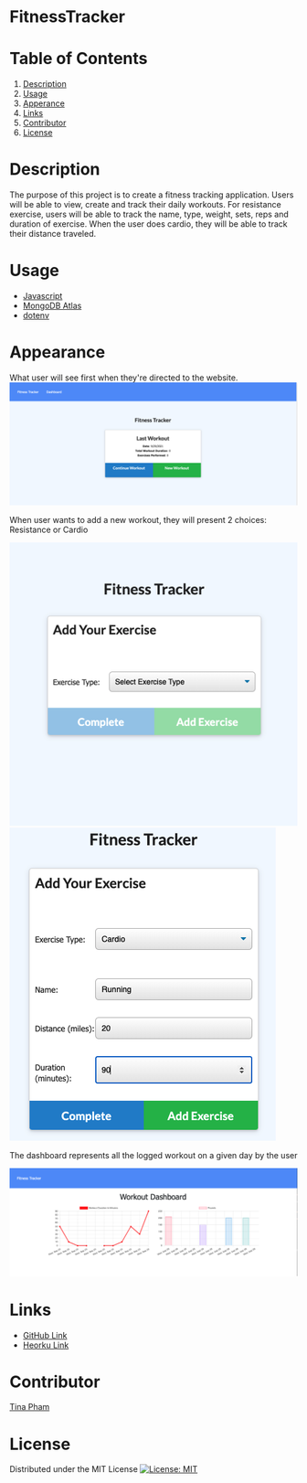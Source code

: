# FitnessTracker

# Table of Contents
  <ol>
    <li><a href="#description">Description</a></li>
    <li><a href="#usage">Usage</a></li>
    <li><a href="#appearance">Apperance</a></li>
    <li><a href="#links">Links</a></li>
    <li><a href="#contributors">Contributor</a></li>
    <li><a href="#license">License</a></li>
  </ol>

# Description 

The purpose of this project is to create a fitness tracking application. Users will be able to view, create and track their daily workouts. For resistance exercise, users will be able to track the name, type, weight, sets, reps and duration of exercise. When the user does cardio, they will be able to track their distance traveled.


# Usage

- [Javascript](https://www.javascript.com/)
- [MongoDB Atlas](https://www.mongodb.com/cloud/atlas/register)
- [dotenv](https://www.npmjs.com/package/dotenv)

# Appearance

What user will see first when they're directed to the website.
<img src="Assets/Screen Shot 2021-09-29 at 6.07.42 PM.png" alt="Web Layout">

When user wants to add a new workout, they will present 2 choices: Resistance or Cardio

<img src="Assets/Screen Shot 2021-09-29 at 6.12.08 PM.png" alt="Web Layout">

<img src="Assets/Screen Shot 2021-09-29 at 6.16.05 PM.png" alt="Web Layout">

The dashboard represents all the logged workout on a given day by the user

<img src="Assets/Screen Shot 2021-09-29 at 6.20.11 PM.png" alt="web layout">

# Links

- [GitHub Link](https://github.com/tpham912/)
- [Heorku Link](https://evening-spire-09719.herokuapp.com/?id=61550196fe1a9600162809e1)

# Contributor 

[Tina Pham](https://github.com/tpham912)

# License

Distributed under the MIT License [![License: MIT](https://img.shields.io/badge/License-MIT-yellow.svg)](https://opensource.org/licenses/MIT)



